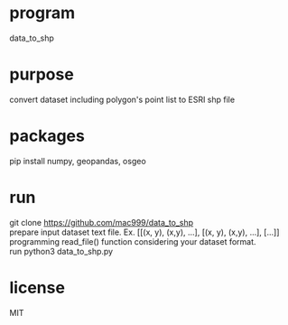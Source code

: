 # program
data_to_shp

# purpose
convert dataset including polygon's point list to ESRI shp file

# packages
pip install numpy, geopandas, osgeo

# run
git clone https://github.com/mac999/data_to_shp </br>
prepare input dataset text file. Ex. [[(x, y), (x,y), ...], [(x, y), (x,y), ...], [...]]
</br>
programming read_file() function considering your dataset format. </br>
run python3 data_to_shp.py </br>

# license
MIT
